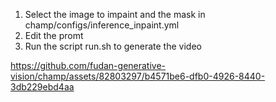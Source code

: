 1. Select the image to impaint and the mask in champ/configs/inference_inpaint.yml
2. Edit the promt
3. Run the script run.sh to generate the video

https://github.com/fudan-generative-vision/champ/assets/82803297/b4571be6-dfb0-4926-8440-3db229ebd4aa

